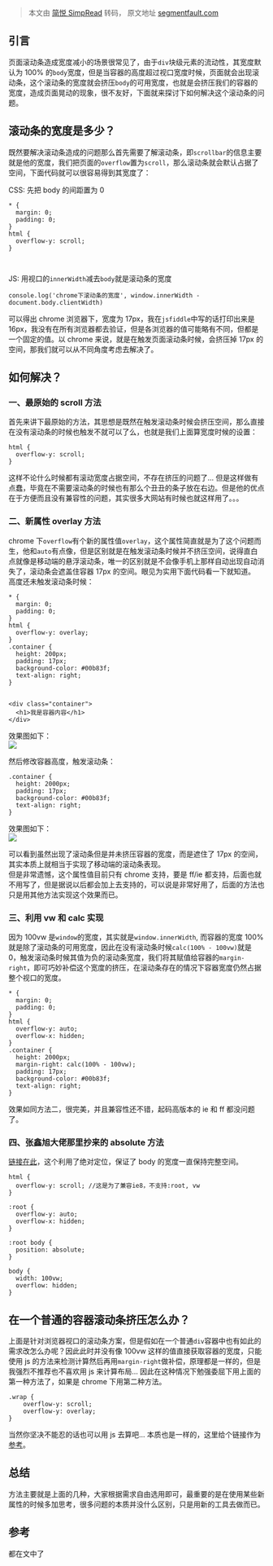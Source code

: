 > 本文由 [简悦 SimpRead](http://ksria.com/simpread/) 转码， 原文地址 [segmentfault.com](https://segmentfault.com/a/1190000017044563)

引言
--

页面滚动条造成宽度减小的场景很常见了，由于`div`块级元素的流动性，其宽度默认为 100% 的`body`宽度，但是当容器的高度超过视口宽度时候，页面就会出现滚动条，这个滚动条的宽度就会挤压`body`的可用宽度，也就是会挤压我们的容器的宽度，造成页面晃动的现象，很不友好，下面就来探讨下如何解决这个滚动条的问题。

滚动条的宽度是多少？
----------

既然要解决滚动条造成的问题那么首先需要了解滚动条，即`scrollbar`的信息主要就是他的宽度，我们把页面的`overflow`置为`scroll`，那么滚动条就会默认占据了空间，下面代码就可以很容易得到其宽度了：

CSS: 先把 body 的间距置为 0

```
* {
  margin: 0;
  padding: 0;
}
html {
  overflow-y: scroll;
}



```

JS: 用视口的`innerWidth`减去`body`就是滚动条的宽度

```
console.log('chrome下滚动条的宽度', window.innerWidth - document.body.clientWidth)

```

可以得出 chrome 浏览器下，宽度为 17px，我在`jsfiddle`中写的话打印出来是 16px，我没有在所有浏览器都去验证，但是各浏览器的值可能略有不同，但都是一个固定的值。以 chrome 来说，就是在触发页面滚动条时候，会挤压掉 17px 的空间，那我们就可以从不同角度考虑去解决了。

如何解决？
-----

### 一、最原始的 scroll 方法

首先来讲下最原始的方法，其思想是既然在触发滚动条时候会挤压空间，那么直接在没有滚动条的时候也触发不就可以了么，也就是我们上面算宽度时候的设置：

```
html {
  overflow-y: scroll;
}

```

这样不论什么时候都有滚动宽度占据空间，不存在挤压的问题了... 但是这样做有点蠢，毕竟在不需要滚动条的时候也有那么个丑丑的条子放在右边。但是他的优点在于方便而且没有兼容性的问题，其实很多大网站有时候也就这样用了。。。

### 二、新属性 overlay 方法

chrome 下`overflow`有个新的属性值`overlay`，这个属性简直就是为了这个问题而生，他和`auto`有点像，但是区别就是在触发滚动条时候并不挤压空间，说得直白点就像是移动端的悬浮滚动条，唯一的区别就是不会像手机上那样自动出现自动消失了，滚动条会遮盖住容器 17px 的空间。眼见为实用下面代码看一下就知道。  
高度还未触发滚动条时候：

```
* {
  margin: 0;
  padding: 0;
}
html {
  overflow-y: overlay;
}
.container {
  height: 200px;
  padding: 17px;
  background-color: #00b83f;
  text-align: right;
}


<div class="container">
  <h1>我是容器内容</h1>
</div>

```

效果图如下：  
![](https://segmentfault.com/img/bVbjGbB?w=1657&h=295)

然后修改容器高度，触发滚动条：

```
.container {
  height: 2000px;
  padding: 17px;
  background-color: #00b83f;
  text-align: right;
}

```

效果图如下：  
![](https://segmentfault.com/img/bVbjGbP?w=1656&h=367)

可以看到虽然出现了滚动条但是并未挤压容器的宽度，而是遮住了 17px 的空间，其实本质上就相当于实现了移动端的滚动条表现。  
但是非常遗憾，这个属性值目前只有 chrome 支持，要是 ff/ie 都支持，后面也就不用写了，但是据说以后都会加上去支持的，可以说是非常好用了，后面的方法也只是用其他方法实现这个效果而已。

### 三、利用 vw 和 calc 实现

因为 100vw 是`window`的宽度，其实就是`window.innerWidth`, 而容器的宽度 100% 就是除了滚动条的可用宽度，因此在没有滚动条时候`calc(100% - 100vw)`就是 0，触发滚动条时候其值为负的滚动条宽度，我们将其赋值给容器的`margin-right`，即可巧妙补偿这个宽度的挤压，在滚动条存在的情况下容器宽度仍然占据整个视口的宽度。

```
* {
  margin: 0;
  padding: 0;
}
html {
  overflow-y: auto;
  overflow-x: hidden;
}
.container {
  height: 2000px;
  margin-right: calc(100% - 100vw);
  padding: 17px;
  background-color: #00b83f;
  text-align: right;
}

```

效果如同方法二，很完美，并且兼容性还不错，起码高版本的 ie 和 ff 都没问题了。

### 四、张鑫旭大佬那里抄来的 absolute 方法

[链接在此](https://www.zhangxinxu.com/wordpress/2015/01/css-page-scrollbar-toggle-center-no-jumping/)，这个利用了绝对定位，保证了 body 的宽度一直保持完整空间。

```
html {
  overflow-y: scroll; //这是为了兼容ie8，不支持:root, vw
}

:root {
  overflow-y: auto;
  overflow-x: hidden;
}

:root body {
  position: absolute;
}

body {
  width: 100vw;
  overflow: hidden;
}

```

在一个普通的容器滚动条挤压怎么办？
-----------------

上面是针对浏览器视口的滚动条方案，但是假如在一个普通`div`容器中也有如此的需求改怎么办呢？因此此时并没有像 100vw 这样的值直接获取容器的宽度，只能使用 js 的方法来检测计算然后再用`margin-right`做补偿，原理都是一样的，但是我强烈不推荐也不喜欢用 js 来计算布局... 因此在这种情况下勉强委屈下用上面的第一种方法了，如果是 chrome 下用第二种方法。

```
.wrap {
    overflow-y: scroll;
    overflow-y: overlay;
}

```

当然你坚决不能忍的话也可以用 js 去算吧... 本质也是一样的，这里给个链接作为[参考](https://stackoverflow.com/questions/18548465/prevent-scroll-bar-from-adding-up-to-the-width-of-page-on-chrome)。

总结
--

方法主要就是上面的几种，大家根据需求自由选用即可，最重要的是在使用某些新属性的时候多加思考，很多问题的本质并没什么区别，只是用新的工具去做而已。

参考
--

都在文中了